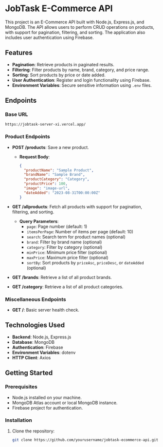 # JobTask E-Commerce API

This project is an E-Commerce API built with Node.js, Express.js, and MongoDB. The API allows users to perform CRUD operations on products, with support for pagination, filtering, and sorting. The application also includes user authentication using Firebase.

## Features


- **Pagination**: Retrieve products in paginated results.
- **Filtering**: Filter products by name, brand, category, and price range.
- **Sorting**: Sort products by price or date added.
- **User Authentication**: Register and login functionality using Firebase.
- **Environment Variables**: Secure sensitive information using `.env` files.

## Endpoints

### Base URL

`https://jobtask-server-xi.vercel.app/`

### Product Endpoints

- **POST /products**: Save a new product.

  - **Request Body**:
    ```json
    {
      "productName": "Sample Product",
      "brandName": "Sample Brand",
      "productCategory": "Category",
      "productPrice": 100,
      "image": "image-url",
      "dateAdded": "2023-08-31T00:00:00Z"
    }
    ```

- **GET /allproducts**: Fetch all products with support for pagination, filtering, and sorting.

  - **Query Parameters**:
    - `page`: Page number (default: 1)
    - `itemsPerPage`: Number of items per page (default: 10)
    - `search`: Search term for product names (optional)
    - `brand`: Filter by brand name (optional)
    - `category`: Filter by category (optional)
    - `minPrice`: Minimum price filter (optional)
    - `maxPrice`: Maximum price filter (optional)
    - `sortBy`: Sort products by `priceAsc`, `priceDesc`, or `dateAdded` (optional)

- **GET /brands**: Retrieve a list of all product brands.

- **GET /category**: Retrieve a list of all product categories.

### Miscellaneous Endpoints

- **GET /**: Basic server health check.

## Technologies Used

- **Backend**: Node.js, Express.js
- **Database**: MongoDB
- **Authentication**: Firebase
- **Environment Variables**: dotenv
- **HTTP Client**: Axios

## Getting Started

### Prerequisites

- Node.js installed on your machine.
- MongoDB Atlas account or local MongoDB instance.
- Firebase project for authentication.

### Installation

1. Clone the repository:
   ```bash
   git clone https://github.com/yourusername/jobtask-ecommerce-api.git
